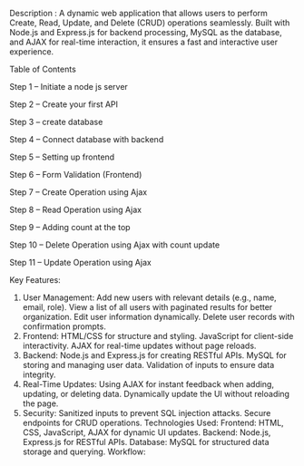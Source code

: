 Description :
A dynamic web application that allows users to perform Create, Read, Update, and Delete (CRUD) operations seamlessly. Built with Node.js and Express.js for backend processing, MySQL as the database, and AJAX for real-time interaction, it ensures a fast and interactive user experience.

Table of Contents

Step 1 – Initiate a node js server

Step 2 – Create your first API

Step 3 – create database

Step 4 – Connect database with backend

Step 5 – Setting up frontend

Step 6 – Form Validation (Frontend)

Step 7 – Create Operation using Ajax

Step 8 – Read Operation using Ajax

Step 9 – Adding count at the top

Step 10 – Delete Operation using Ajax with count update

Step 11 – Update Operation using Ajax

Key Features:
1. User Management:
Add new users with relevant details (e.g., name, email, role).
View a list of all users with paginated results for better organization.
Edit user information dynamically.
Delete user records with confirmation prompts.
2. Frontend:
HTML/CSS for structure and styling.
JavaScript for client-side interactivity.
AJAX for real-time updates without page reloads.
3. Backend:
Node.js and Express.js for creating RESTful APIs.
MySQL for storing and managing user data.
Validation of inputs to ensure data integrity.
4. Real-Time Updates:
Using AJAX for instant feedback when adding, updating, or deleting data.
Dynamically update the UI without reloading the page.
5. Security:
Sanitized inputs to prevent SQL injection attacks.
Secure endpoints for CRUD operations.
Technologies Used:
Frontend: HTML, CSS, JavaScript, AJAX for dynamic UI updates.
Backend: Node.js, Express.js for RESTful APIs.
Database: MySQL for structured data storage and querying.
Workflow:
